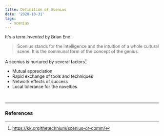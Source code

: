 ```yaml
---
title: Definition of Scenius
date: '2020-10-31'
tags:
  - scenius
---
```


It's a term _invented_ by Brian Eno.

> Scenius stands for the intelligence and the intuition of a whole cultural scene. It is the communal form of the concept of the genius.

A scenius is nurtured by several factors[^1]

- Mutual appreciation
- Rapid exchange of tools and techniques
- Network effects of success
- Local tolerance for the novelties

&nbsp;

---

### References

[^1]: https://kk.org/thetechnium/scenius-or-comm/

